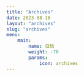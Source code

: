 ```yaml
---
title: "Archives"
date: 2023-08-16
layout: "archives"
slug: "archives"
menu:
    main:
        name: 归档
        weight: -70
        params: 
            icon: archives
---
```

